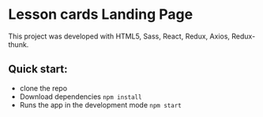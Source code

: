 # Lesson cards Landing Page

This project was developed with HTML5, Sass, React, Redux, Axios, Redux-thunk.

## Quick start:

* clone the repo
* Download dependencies `npm install`
* Runs the app in the development mode `npm start`